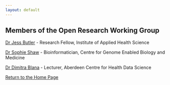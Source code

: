 ```yaml
---
layout: default
---
```


## Members of the Open Research Working Group

[Dr Jess Butler](https://www.abdn.ac.uk/people/jessicabutler) - Research Fellow, Institute of Applied Health Science 

[Dr Sophie Shaw](https://www.abdn.ac.uk/people/s.shaw) - Bioinformatician, Centre for Genome Enabled Biology and Medicine

[Dr Dimitra Blana](https://www.abdn.ac.uk/people/dimitra.blana) - Lecturer, Aberdeen Centre for Health Data Science

[Return to the Home Page](./) 
